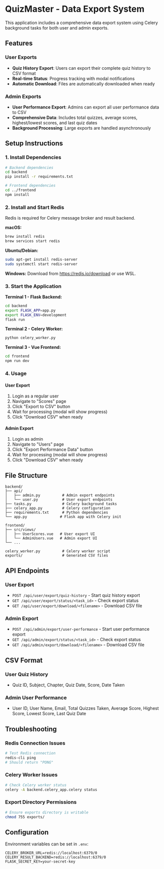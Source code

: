 # QuizMaster - Data Export System

This application includes a comprehensive data export system using Celery background tasks for both user and admin exports.

## Features

### User Exports
- **Quiz History Export**: Users can export their complete quiz history to CSV format
- **Real-time Status**: Progress tracking with modal notifications
- **Automatic Download**: Files are automatically downloaded when ready

### Admin Exports  
- **User Performance Export**: Admins can export all user performance data to CSV
- **Comprehensive Data**: Includes total quizzes, average scores, highest/lowest scores, and last quiz dates
- **Background Processing**: Large exports are handled asynchronously

## Setup Instructions

### 1. Install Dependencies

```bash
# Backend dependencies
cd backend
pip install -r requirements.txt

# Frontend dependencies  
cd ../frontend
npm install
```

### 2. Install and Start Redis

Redis is required for Celery message broker and result backend.

**macOS:**
```bash
brew install redis
brew services start redis
```

**Ubuntu/Debian:**
```bash
sudo apt-get install redis-server
sudo systemctl start redis-server
```

**Windows:**
Download from https://redis.io/download or use WSL.

### 3. Start the Application

**Terminal 1 - Flask Backend:**
```bash
cd backend
export FLASK_APP=app.py
export FLASK_ENV=development
flask run
```

**Terminal 2 - Celery Worker:**
```bash
python celery_worker.py
```

**Terminal 3 - Vue Frontend:**
```bash
cd frontend
npm run dev
```

### 4. Usage

#### User Export
1. Login as a regular user
2. Navigate to "Scores" page
3. Click "Export to CSV" button
4. Wait for processing (modal will show progress)
5. Click "Download CSV" when ready

#### Admin Export
1. Login as admin
2. Navigate to "Users" page  
3. Click "Export Performance Data" button
4. Wait for processing (modal will show progress)
5. Click "Download CSV" when ready

## File Structure

```
backend/
├── api/
│   ├── admin.py          # Admin export endpoints
│   └── user.py           # User export endpoints
├── tasks.py              # Celery background tasks
├── celery_app.py         # Celery configuration
├── requirements.txt      # Python dependencies
└── app.py               # Flask app with Celery init

frontend/
├── src/views/
│   ├── UserScores.vue   # User export UI
│   └── AdminUsers.vue   # Admin export UI
└── ...

celery_worker.py          # Celery worker script
exports/                  # Generated CSV files
```

## API Endpoints

### User Export
- `POST /api/user/export/quiz-history` - Start quiz history export
- `GET /api/user/export/status/<task_id>` - Check export status
- `GET /api/user/export/download/<filename>` - Download CSV file

### Admin Export
- `POST /api/admin/export/user-performance` - Start user performance export
- `GET /api/admin/export/status/<task_id>` - Check export status  
- `GET /api/admin/export/download/<filename>` - Download CSV file

## CSV Format

### User Quiz History
- Quiz ID, Subject, Chapter, Quiz Date, Score, Date Taken

### Admin User Performance
- User ID, User Name, Email, Total Quizzes Taken, Average Score, Highest Score, Lowest Score, Last Quiz Date

## Troubleshooting

### Redis Connection Issues
```bash
# Test Redis connection
redis-cli ping
# Should return "PONG"
```

### Celery Worker Issues
```bash
# Check Celery worker status
celery -A backend.celery_app.celery status
```

### Export Directory Permissions
```bash
# Ensure exports directory is writable
chmod 755 exports/
```

## Configuration

Environment variables can be set in `.env`:
```
CELERY_BROKER_URL=redis://localhost:6379/0
CELERY_RESULT_BACKEND=redis://localhost:6379/0
FLASK_SECRET_KEY=your-secret-key
``` 